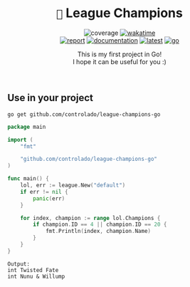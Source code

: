 <div align=center> 

# `🌱` League Champions <br>

![coverage](https://img.shields.io/badge/coverage-95.5%25-brightgreen)
[![wakatime](https://wakatime.com/badge/github/controlado/league-champions-go.svg)](https://wakatime.com/@programador/projects/pjllknspfy) <br>
[![report](https://goreportcard.com/badge/github.com/controlado/league-champions-go)](https://goreportcard.com/report/github.com/controlado/league-champions-go)
[![documentation](https://img.shields.io/badge/documentation-lighgreen)](https://pkg.go.dev/github.com/controlado/league-champions-go)
[![latest](https://img.shields.io/github/v/tag/controlado/league-champions-go?label=latest)](https://github.com/controlado/league-champions-go/commits)
[![go](https://img.shields.io/github/go-mod/go-version/controlado/league-champions-go?label=go&color=blue)](https://go.dev/dl/)

This is my first project in Go! <br>
I hope it can be useful for you :)

</div>
<br>

## Use in your project

    go get github.com/controlado/league-champions-go

```go
package main

import (
	"fmt"

	"github.com/controlado/league-champions-go"
)

func main() {
	lol, err := league.New("default")
	if err != nil {
		panic(err)
	}

	for index, champion := range lol.Champions {
		if champion.ID == 4 || champion.ID == 20 {
			fmt.Println(index, champion.Name)
		}
	}
}
```

    Output:
    int Twisted Fate
    int Nunu & Willump
